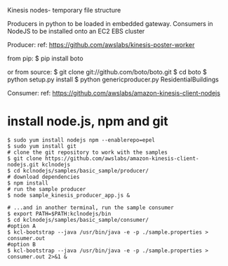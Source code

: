 Kinesis nodes- temporary file structure

Producers in python to be loaded in embedded gateway.
Consumers in NodeJS to be installed onto an EC2 EBS cluster

Producer:
ref: https://github.com/awslabs/kinesis-poster-worker

from pip:
	$ pip install boto

or from source:
	$ git clone git://github.com/boto/boto.git
	$ cd boto
	$ python setup.py install
	$ python genericproducer.py ResidentialBuildings



Consumer:
ref: https://github.com/awslabs/amazon-kinesis-client-nodejs

# install node.js, npm and git
    $ sudo yum install nodejs npm --enablerepo=epel
    $ sudo yum install git
    # clone the git repository to work with the samples
    $ git clone https://github.com/awslabs/amazon-kinesis-client-nodejs.git kclnodejs
    $ cd kclnodejs/samples/basic_sample/producer/
    # download dependencies
    $ npm install
    # run the sample producer
    $ node sample_kinesis_producer_app.js &

    # ...and in another terminal, run the sample consumer
    $ export PATH=$PATH:kclnodejs/bin
    $ cd kclnodejs/samples/basic_sample/consumer/
    #option A
    $ kcl-bootstrap --java /usr/bin/java -e -p ./sample.properties > consumer.out
    #option B
    $ kcl-bootstrap --java /usr/bin/java -e -p ./sample.properties > consumer.out 2>&1 &
